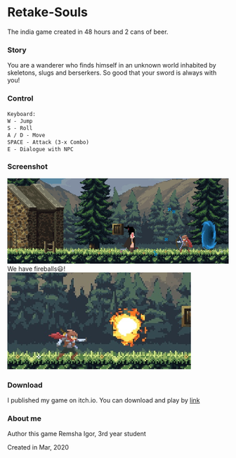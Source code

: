 # Retake-Souls
The india game created in 48 hours and 2 cans of beer.

### Story
You are a wanderer who finds himself in an unknown world inhabited by skeletons, slugs and berserkers. So good that your sword is always with you!

### Control
```
Keyboard:
W - Jump
S - Roll
A / D - Move
SPACE - Attack (3-x Combo)
E - Dialogue with NPC
```

### Screenshot
![Screenshot](screenshot/image_1.jpg)
We have fireballs😃!
![Screenshot](screenshot/image_2.jpg)

### Download
I published my game on itch.io. You can download and play by [link](https://vernikoff.itch.io/retake-souls)

### About me
Author this game Remsha Igor,
3rd year student

Created in Mar, 2020
